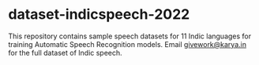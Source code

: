# dataset-indicspeech-2022
This repository contains sample speech datasets for 11 Indic languages for training Automatic Speech Recognition models. Email givework@karya.in for the full dataset of Indic speech. 
